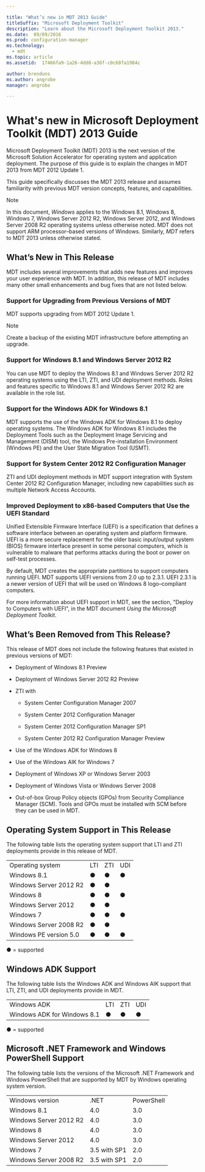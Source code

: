 ```yaml
---

title: "What’s new in MDT 2013 Guide"
titleSuffix: "Microsoft Deployment Toolkit"
description: "Learn about the Microsoft Deployment Toolkit 2013."
ms.date:  09/09/2016
ms.prod: configuration-manager
ms.technology:
  - mdt
ms.topic: article
ms.assetid:  17466fa9-1a26-4dd8-a36f-c0c68fa1984c

author: brenduns  
ms.author: angrobe  
manager: angrobe

---
```

# What's new in Microsoft Deployment Toolkit (MDT) 2013 Guide
Microsoft Deployment Toolkit (MDT) 2013 is the next version of the Microsoft Solution Accelerator for operating system and application deployment. The purpose of this guide is to explain the changes in MDT 2013 from MDT 2012 Update 1.  

 This guide specifically discusses the MDT 2013 release and assumes familiarity with previous MDT version concepts, features, and capabilities.  

> [!NOTE]   
>  In this document, *Windows* applies to the Windows 8.1, Windows 8, Windows 7, Windows Server 2012 R2, Windows Server 2012, and Windows Server 2008 R2 operating systems unless otherwise noted. MDT does not support ARM processor–based versions of Windows. Similarly, *MDT* refers to MDT 2013 unless otherwise stated.  

## What’s New in This Release  
 MDT includes several improvements that adds new features and improves your user experience with MDT. In addition, this release of MDT includes many other small enhancements and bug fixes that are not listed below.  

### Support for Upgrading from Previous Versions of MDT  
 MDT supports upgrading from MDT 2012 Update 1.  

> [!NOTE]   
>  Create a backup of the existing MDT infrastructure before attempting an upgrade.  

### Support for Windows 8.1 and Windows Server 2012 R2  
 You can use MDT to deploy the Windows 8.1 and Windows Server 2012 R2 operating systems using the LTI, ZTI, and UDI deployment methods. Roles and features specific to Windows 8.1 and Windows Server 2012 R2 are available in the role list.  

### Support for the Windows ADK for Windows 8.1  
 MDT supports the use of the Windows ADK for Windows 8.1 to deploy operating systems. The Windows ADK for Windows 8.1 includes the Deployment Tools such as the Deployment Image Servicing and Management (DISM) tool, the Windows Pre-installation Environment (Windows PE) and the User State Migration Tool (USMT).  

### Support for System Center 2012 R2 Configuration Manager  
 ZTI and UDI deployment methods in MDT support integration with System Center 2012 R2 Configuration Manager, including new capabilities such as multiple Network Access Accounts.  

### Improved Deployment to x86-based Computers that Use the UEFI Standard  
 Unified Extensible Firmware Interface (UEFI) is a specification that defines a software interface between an operating system and platform firmware. UEFI is a more secure replacement for the older basic input/output system (BIOS) firmware interface present in some personal computers, which is vulnerable to malware that performs attacks during the boot or power on self-test processes.  

 By default, MDT creates the appropriate partitions to support computers running UEFI. MDT supports UEFI versions from 2.0 up to 2.3.1. UEFI 2.3.1 is a newer version of UEFI that will be used on Windows 8 logo–compliant computers.  

 For more information about UEFI support in MDT, see the section, "Deploy to Computers with UEFI", in the MDT document *Using the Microsoft Deployment Toolkit*.  

## What’s Been Removed from This Release?  
 This release of MDT does not include the following features that existed in previous versions of MDT:  

-   Deployment of Windows 8.1 Preview  

-   Deployment of Windows Server 2012 R2 Preview  

-   ZTI with  

    -   System Center Configuration Manager 2007  

    -   System Center 2012 Configuration Manager  

    -   System Center 2012 Configuration Manager SP1  

    -   System Center 2012 R2 Configuration Manager Preview  

-   Use of the Windows ADK for Windows 8  

-   Use of the Windows AIK for Windows 7  

-   Deployment of Windows XP or Windows Server 2003  

-   Deployment of Windows Vista or Windows Server 2008  

-   Out-of-box Group Policy objects (GPOs) from Security Compliance Manager (SCM). Tools and GPOs must be installed with SCM before they can be used in MDT.  

## Operating System Support in This Release  
The following table lists the operating system support that LTI and ZTI deployments provide in this release of MDT.  

|||||  
|-|-|-|-|  
|Operating system|LTI|ZTI|UDI|  
|Windows 8.1|●|●|●|  
|Windows Server 2012 R2|●|●||  
|Windows 8|●|●|●|  
|Windows Server 2012|●|●||  
|Windows 7|●|●|●|  
|Windows Server 2008 R2|●|●||  
|Windows PE version 5.0|●|●|●|  

 ● = supported  

## Windows ADK Support  
 The following table lists the Windows ADK and Windows AIK support that LTI, ZTI, and UDI deployments provide in MDT.  

|||||  
|-|-|-|-|  
|Windows ADK|LTI|ZTI|UDI|  
|Windows ADK for Windows 8.1|●|●|●|  

 ● = supported  

## Microsoft .NET Framework and Windows PowerShell Support  
The following table lists the versions of the Microsoft .NET Framework and Windows PowerShell that are supported by MDT by Windows operating system version.  


||||  
|-|-|-|  
|Windows version|.NET|PowerShell|  
|Windows 8.1|4.0|3.0|  
|Windows Server 2012 R2|4.0|3.0|  
|Windows 8|4.0|3.0|  
|Windows Server 2012|4.0|3.0|  
|Windows 7|3.5 with SP1|2.0|  
|Windows Server 2008 R2|3.5 with SP1|2.0|
